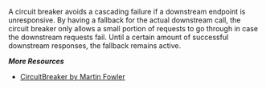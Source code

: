 A circuit breaker avoids a cascading failure if a downstream endpoint is unresponsive. By having a fallback for the actual downstream call, the circuit breaker only allows a small portion of requests to go through in case the downstream requests fail. Until a certain amount of successful downstream responses, the fallback remains active.

***More Resources***
* [CircuitBreaker by Martin Fowler](https://martinfowler.com/bliki/CircuitBreaker.html)
